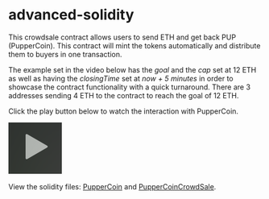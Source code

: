 # advanced-solidity

This crowdsale contract allows users to send ETH and get back PUP (PupperCoin).
This contract will mint the tokens automatically and distribute them to buyers in one transaction. 

The example set in the video below has the <i>goal</i> and the <i>cap</i> set at 12 ETH as well as having the <i>closingTime</i> set at <i>now + 5 minutes</i> in order to showcase the contract functionality with a quick turnaround. There are 3 addresses sending 4 ETH to the contract to reach the goal of 12 ETH.

Click the play button below to watch the interaction with PupperCoin.

<a href="https://drive.google.com/file/d/16x2D9bjlQNOZhcWh9Ye1YPALGDf0JCX7/view" title="Link Title"><img src="images/play.png" alt="Alternate Text" /></a>

View the solidity files:
[PupperCoin](Contracts/PupperCoin.sol) and [PupperCoinCrowdSale](Contracts/PupperCoinCrowdSale.sol).
